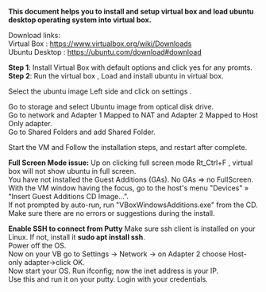 **This document helps you to install and setup virtual box and load ubuntu desktop operating system into virtual box.**

Download links:  
Virtual Box : https://www.virtualbox.org/wiki/Downloads  
Ubuntu Desktop : https://ubuntu.com/download#download  

**Step 1**: Install Virtual Box with default options and click yes for any promts.  
**Step 2**:  Run the virtual box , Load and install ubuntu in virtual box.

Select the ubuntu image Left side and click on settings .   

Go to storage and select Ubuntu image from optical disk drive.    
Go to network and Adapter 1 Mapped to NAT and Adapter 2 Mapped to Host Only adapter.    
Go to Shared Folders and add Shared Folder.  

Start the VM and Follow the installation steps, and restart after complete.

**Full Screen Mode issue:**
Up on clicking full screen mode Rt_Ctrl+F , virtual box will not show ubuntu in full screen.  
You have not installed the Guest Additions (GAs). No GAs => no FullScreen.   
With the VM window having the focus, go to the host's menu "Devices" » "Insert Guest Additions CD Image...".   
If not prompted by auto-run, run "VBoxWindowsAdditions.exe" from the CD. Make sure there are no errors or suggestions during the install.  


**Enable SSH to connect from Putty**
Make sure ssh client is installed on your Linux. If not, install it **sudo apt install ssh**.  
Power off the OS.  
Now on your VB go to Settings -> Network -> on Adapter 2 choose Host-only adapter->click OK.  
Now start your OS. Run ifconfig; now the inet address is your IP.  
Use this and run it on your putty. Login with your credentials.  





